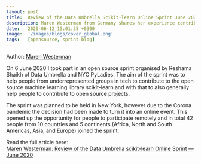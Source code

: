 ```yaml
---
layout: post
title:  Review of the Data Umbrella Scikit-learn Online Sprint June 2020
description: Maren Westerman from Germany shares her experience contributing to open source. 
date:   2020-06-12 15:01:35 +0300
image:  '/images/blogs/cover_global.png'
tags:   [opensource, sprint-blog]
---
```


Author:  [Maren Westerman](https://www.linkedin.com/in/dr-maren-westermann-0b8575144/)

On 6 June 2020 I took part in an open source sprint organised by Reshama Shaikh of Data Umbrella and NYC PyLadies. The aim of the sprint was to help people from underrepresented groups in tech to contribute to the open source machine learning library scikit-learn and with that to also generally help people to contribute to open source projects.

The sprint was planned to be held in New York, however due to the Corona pandemic the decision had been made to turn it into an online event. This opened up the opportunity for people to participate remotely and in total 42 people from 10 countries and 5 continents (Africa, North and South Americas, Asia, and Europe) joined the sprint.

Read the  full article here:  
[Maren Westerman: Review of the Data Umbrella scikit-learn Online Sprint — June 2020](https://marenwestermann.github.io/blogpost/2020/06/12/sklearn-sprint.html)
